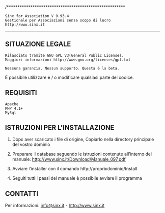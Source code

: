 /*******************************************************

	Sinx for Association V 0.93.4
	Gestionale per Associazioni senza scopo di lucro
	http://www.sinx.it
	
********************************************************

SITUAZIONE LEGALE
--------------------------------------------------------
	Rilasciato tramite GNU GPL V3(General Public License).
	Maggiori informazioni http://www.gnu.org/licenses/gpl.txt

	Nessuna garanzia. Nessun supporto. Questa è la beta.

È possibile utilizzare e / o modificare qualsiasi parte del codice.


REQUISITI
--------------------------------------------------------
	Apache
	PHP 4.1+
	MySql


ISTRUZIONI PER L'INSTALLAZIONE
--------------------------------------------------------

1. 	Dopo aver scaricato i file di origine,
	Copiarlo nella directory principale del vostro dominio
	
2.	Preparare il database seguendo le istruzioni contenute
	all'interno del manuale: http://www.sinx.it/Download/Manuale_097.pdf

3.	Avviare l'installer con il comando http://propriodominio/Install

4.	Seguiti tutti i passi del manuale è possibile avviare il
	programma
	
	
	



CONTATTI
--------------------------------------------------------

Per informazioni:
info@sinx.it - http://www.sinx.it
